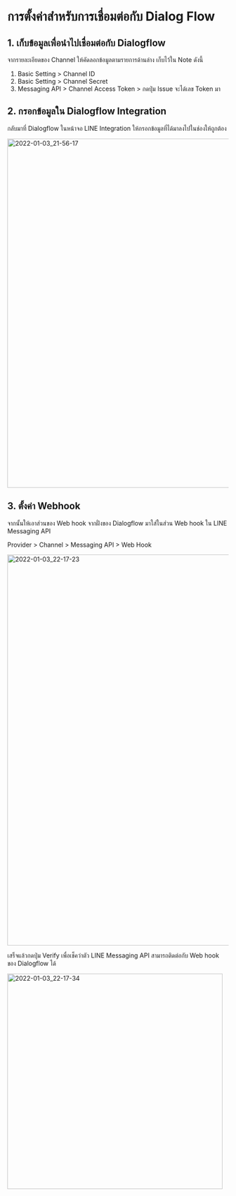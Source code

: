 
# การตั้งค่าสำหรับการเชื่อมต่อกับ Dialog Flow

## 1. เก็บข้อมูลเพื่อนำไปเชื่อมต่อกับ Dialogflow 

จากรายละเอียดของ Channel ให้คัดลอกข้อมูลตามรายการด้านล่าง เก็บไว้ใน Note ดังนี้

1. Basic Setting > Channel ID
2. Basic Setting > Channel Secret
3. Messaging API > Channel Access Token > กดปุ่ม Issue จะได้เลข Token มา

## 2. กรอกข้อมูลใน Dialogflow Integration 

กลับมาที่ Dialogflow ในหน้าจอ LINE Integration ให้กรอกข้อมูลที่ได้มาลงไปในช่องให้ถูกต้อง

<img width="794" alt="2022-01-03_21-56-17" src="https://user-images.githubusercontent.com/85179/147948282-44c67520-8b0e-4e59-bbb1-8f490899e0db.png">


## 3. ตั้งค่า Webhook

จากนั้นให้เอาส่วนของ Web hook จากฝั่งของ Dialogflow มาใส่ในส่วน Web hook ใน LINE Messaging API

Provider > Channel > Messaging API > Web Hook

<img width="889" alt="2022-01-03_22-17-23" src="https://user-images.githubusercontent.com/85179/147947778-f6457cc8-29e6-4e79-b279-74411bd87f57.png">

เสร็จแล้วกดปุ่ม Verify เพื่อเช็คว่าตัว LINE Messaging API สามารถติดต่อกับ Web hook ของ Dialogflow ได้

<img width="490" alt="2022-01-03_22-17-34" src="https://user-images.githubusercontent.com/85179/147948068-65340984-b62e-4d58-b2d1-a9e6bfc3788b.png">
